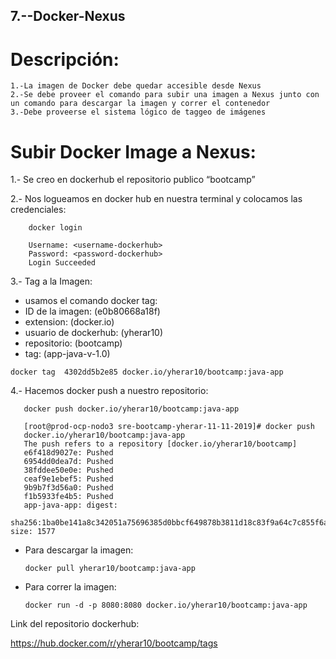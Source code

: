 ## 7.--Docker-Nexus

# Descripción:
 
    1.-La imagen de Docker debe quedar accesible desde Nexus
    2.-Se debe proveer el comando para subir una imagen a Nexus junto con un comando para descargar la imagen y correr el contenedor
    3.-Debe proveerse el sistema lógico de taggeo de imágenes


# Subir Docker Image a Nexus:

  1.- Se creo en dockerhub el repositorio publico “bootcamp”
  
  2.- Nos logueamos en docker hub en nuestra terminal y colocamos las credenciales:
   
        docker login
	
        Username: <username-dockerhub>
        Password: <password-dockerhub>
        Login Succeeded


  3.-  Tag a la Imagen:
   
   - usamos el comando docker tag: 
   - ID de la imagen:                                           (e0b80668a18f) 
   - extension:                                                 (docker.io)
   - usuario de dockerhub:                                      (yherar10)
   - repositorio:                                               (bootcamp)
   - tag:                                                       (app-java-v-1.0)
	

	docker tag  4302dd5b2e85 docker.io/yherar10/bootcamp:java-app
       
      
   4.- Hacemos docker push a nuestro repositorio:
   
       docker push docker.io/yherar10/bootcamp:java-app
      
       [root@prod-ocp-nodo3 sre-bootcamp-yherar-11-11-2019]# docker push
       docker.io/yherar10/bootcamp:java-app  
       The push refers to a repository [docker.io/yherar10/bootcamp]
       e6f418d9027e: Pushed 
       6954dd0dea7d: Pushed 
       38fddee50e0e: Pushed 
       ceaf9e1ebef5: Pushed 
       9b9b7f3d56a0: Pushed 
       f1b5933fe4b5: Pushed 
       app-java-app: digest:
       sha256:1ba0be141a8c342051a75696385d0bbcf649878b3811d18c83f9a64c7c855f6a size: 1577
       
 - Para descargar la imagen:
   
       docker pull yherar10/bootcamp:java-app
       
 - Para correr la imagen: 
  
       docker run -d -p 8080:8080 docker.io/yherar10/bootcamp:java-app
       
  Link del repositorio dockerhub:
  
  https://hub.docker.com/r/yherar10/bootcamp/tags  


